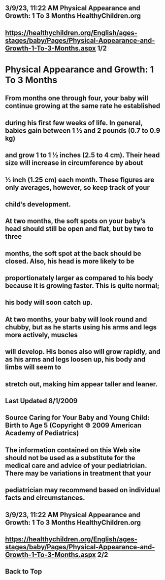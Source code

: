 ## 3/9/23, 11:22 AM Physical Appearance and Growth: 1 To 3 Months HealthyChildren.org 

## https://healthychildren.org/English/ages-stages/baby/Pages/Physical-Appearance-and-Growth-1-To-3-Months.aspx 1/2 

# Physical Appearance and Growth: 1 To 3 Months 

## From months one through four, your baby will continue growing at the same rate he established 

## during his first few weeks of life. In general, babies gain between 1 1⁄2 and 2 pounds (0.7 to 0.9 kg) 

## and grow 1 to 1 1⁄2 inches (2.5 to 4 cm). Their head size will increase in circumference by about 

## 1⁄2 inch (1.25 cm) each month. These figures are only averages, however, so keep track of your 

## child’s development. 

## At two months, the soft spots on your baby’s head should still be open and flat, but by two to three 

## months, the soft spot at the back should be closed. Also, his head is more likely to be 

## proportionately larger as compared to his body because it is growing faster. This is quite normal; 

## his body will soon catch up. 

## At two months, your baby will look round and chubby, but as he starts using his arms and legs more actively, muscles 

## will develop. His bones also will grow rapidly, and as his arms and legs loosen up, his body and limbs will seem to 

## stretch out, making him appear taller and leaner. 

## Last Updated 8/1/2009 

## Source Caring for Your Baby and Young Child: Birth to Age 5 (Copyright © 2009 American Academy of Pediatrics) 

## The information contained on this Web site should not be used as a substitute for the medical care and advice of your pediatrician. There may be variations in treatment that your 

## pediatrician may recommend based on individual facts and circumstances. 


## 3/9/23, 11:22 AM Physical Appearance and Growth: 1 To 3 Months HealthyChildren.org 

## https://healthychildren.org/English/ages-stages/baby/Pages/Physical-Appearance-and-Growth-1-To-3-Months.aspx 2/2 

## Back to Top 


